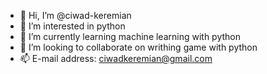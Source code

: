 - 👋 Hi, I’m @ciwad-keremian
- 👀 I’m interested in python
- 🌱 I’m currently learning machine learning with python
- 💞️ I’m looking to collaborate on writhing game with python
- 📫 E-mail address: ciwadkeremian@gmail.com
